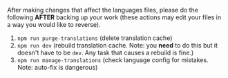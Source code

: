 After making changes that affect the languages files, please do the following **AFTER** backing up your work (these actions may edit your files in a way you would like to reverse).

1) `npm run purge-translations` (delete translation cache)
2) `npm run dev` (rebuild translation cache. Note: you **need** to do this but it doesn't have to be `dev`. Any task that causes a rebuild is fine.)
3) `npm run manage-translations` (check language config for mistakes. Note: auto-fix is dangerous)
